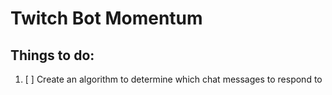 # Twitch Bot Momentum

## Things to do:

1. [ ] Create an algorithm to determine which chat messages to respond to
